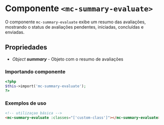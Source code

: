 # Componente `<mc-summary-evaluate>`
O componente `mc-summary-evaluate` exibe um resumo das avaliações, mostrando o status de avaliações pendentes, iniciadas, concluídas e enviadas.

## Propriedades
- *Object **summary*** - Objeto com o resumo de avaliações
### Importando componente
```PHP
<?php 
$this->import('mc-summary-evaluate');
?>
```

### Exemplos de uso
```HTML
<!-- utilizaçao básica -->
<mc-summary-evaluate :classes="['custom-class']"></mc-summary-evaluate>
```